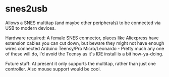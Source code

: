 # snes2usb
Allows a SNES multitap (and maybe other peripherals) to be connected via USB to modern devices.

Hardware required:
A female SNES connector, places like Aliexpress have extension cables you can cut down, but beware they might not have enough wires connected
Arduino Teensy/Pro Micro/Leonardo - Pretty much any one of these will do, I'd avoid the Teensy as it's IDE install is a bit how-ya-doing.

Future stuff:
At present it only supports the multitap, rather than just one controller.  Also mouse support would be cool.
